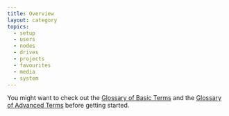 ```yaml
---
title: Overview
layout: category
topics:
  - setup
  - users
  - nodes
  - drives
  - projects
  - favourites
  - media
  - system
---
```


You might want to check out the [Glossary of Basic Terms](/v2/articles/glossary-basic.html) and the [Glossary of Advanced Terms](/v2/articles/glossary-advanced.html) before getting started.

